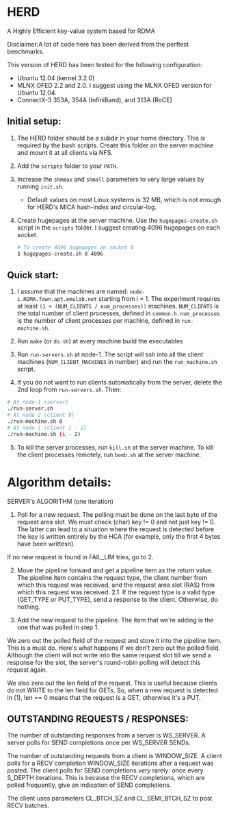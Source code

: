 HERD
====

A Highly Efficient key-value system based for RDMA

Disclaimer:A lot of code here has been derived from the perftest benchmarks.

This version of HERD has been tested for the following configuration:
 * Ubuntu 12.04 (kernel 3.2.0)
 * MLNX OFED 2.2 and 2.0. I suggest using the MLNX OFED version for Ubuntu 12.04.
 * ConnectX-3 353A, 354A (InfiniBand), and 313A (RoCE)

Initial setup:
-------------

1. The HERD folder should be a subdir in your home directory. This is required 
by the bash scripts. Create this folder on the server machine and mount it at
all clients via NFS.

2. Add the `scripts` folder to your `PATH`.

3. Increase the `shmmax` and `shmall` parameters to very large values by running `init.sh`.
	* Default values on most Linux systems is 32 MB, which is not enough for HERD's
	MICA hash-index and circular-log.

4. Create hugepages at the server machine. Use the `hugepages-create.sh` script
in the `scripts` folder. I suggest creating 4096 hugepages on each socket.
	```bash
	# To create 4096 hugepages on socket 0
	$ hugepages-create.sh 0 4096
	```

Quick start:
-----------

1. I assume that the machines are named: `node-i.RDMA.fawn.apt.emulab.net` starting from i = 1.
		The experiment requires at least `(1 + (NUM_CLIENTS / num_processes))` machines.
		`NUM_CLIENTS` is the total number of client processes, defined in `common.h`.
		`num_processes` is the number of client processes per machine, defined in
		`run-machine.sh`.

2. Run `make` (or `do.sh`) at every machine build the executables

3. Run `run-servers.sh` at node-1. The script will ssh into all the client machines
(`NUM_CLIENT_MACHINES` in number) and run the `run_machine.sh` script.

4. If you do not want to run clients automatically from the server, delete the 
2nd loop from `run-servers.sh`. Then:
	
```bash	
# At node-1 (server)
./run-server.sh
# At node-2 (client 0)
./run-machine.sh 0
# At node-i (client i - 2)
./run-machine.sh (i - 2)
```

5. To kill the server processes, run `kill.sh` at the server machine. To kill the 
client processes remotely, run `bomb.sh` at the server machine.




Algorithm details:
====

SERVER's ALGORITHM (one iteration)

1. Poll for a new request. The polling must be done on the last byte
of the request area slot. We must check (char) key != 0 and not just
key != 0. The latter can lead to a situation where the request is 
detected before the key is written entirely by the HCA (for example,
only the first 4 bytes have been writtesn). 

If no new request is found in FAIL_LIM tries, go to 2.

2. Move the pipeline forward and get a pipeline item as the return
value. The pipeline item contains the request type, the client
number from which this request was received, and the request area
slot (RAS) from which this request was received.
	2.1. If the request type is a valid type (GET_TYPE or PUT_TYPE),
	send a response to the client. Otherwise, do nothing.

3. Add the new request to the pipeline. The item that we're adding
is the one that was polled in step 1.

We zero out the polled field of the request and store it into the
pipeline item. This is a must do. Here's what happens if we don't
zero out the polled field. Although the client will not write
into the same request slot till we send a response for the slot, the 
server's round-robin polling will detect this request again.

We also zero out the len field of the request. This is useful because
clients do not WRITE to the len field for GETs. So, when a new
request is detected in (1), len == 0 means that the request is a
GET, otherwise it's a PUT.

OUTSTANDING REQUESTS / RESPONSES:
----

The number of outstanding responses from a server is WS_SERVER.
A server polls for SEND completions once per WS_SERVER SENDs.

The number of outstanding requests from a client is WINDOW_SIZE.
A client polls for a RECV completion WINDOW_SIZE iterations after
a request was posted. The client polls for SEND completions *very*
rarely: once every S_DEPTH iterations. This is because the RECV
completions, which are polled frequently, give an indication of 
SEND completions.

The client uses parameters CL_BTCH_SZ and CL_SEMI_BTCH_SZ to post
RECV batches.
